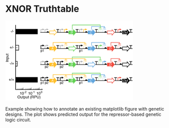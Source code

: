# XNOR Truthtable 

<img src="xnor_truthtable.png" width="400px"/>

Example showing how to annotate an existing matplotlib figure with genetic designs. The plot shows predicted output for the repressor-based genetic logic circuit.
